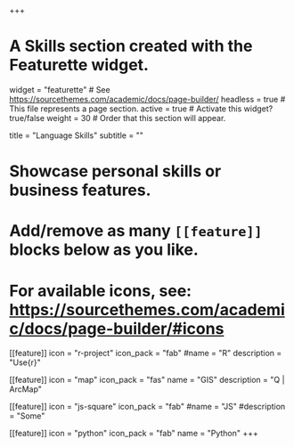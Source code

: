 +++
# A Skills section created with the Featurette widget.
widget = "featurette"  # See https://sourcethemes.com/academic/docs/page-builder/
headless = true  # This file represents a page section.
active = true  # Activate this widget? true/false
weight = 30  # Order that this section will appear.

title = "Language Skills"
subtitle = ""

# Showcase personal skills or business features.
# 
# Add/remove as many `[[feature]]` blocks below as you like.
# 
# For available icons, see: https://sourcethemes.com/academic/docs/page-builder/#icons

[[feature]]
  icon = "r-project"
  icon_pack = "fab"
  #name = "R"
  description = "Use{r}"
  
[[feature]]
  icon = "map"
  icon_pack = "fas"
  name = "GIS"
  description = "Q | ArcMap"  
  
[[feature]]
  icon = "js-square"
  icon_pack = "fab"
  #name = "JS"
  #description = "Some"

[[feature]]
  icon = "python"
  icon_pack = "fab"
  name = "Python"
+++
